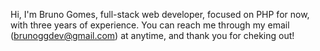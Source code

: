 Hi, I'm Bruno Gomes, full-stack web developer, focused on PHP for now, with three years of experience. 
You can reach me through my email (brunoggdev@gmail.com) at anytime, and thank you for cheking out! 

<!---
BrunoggDev/BrunoggDev is a ✨ special ✨ repository because its `README.md` (this file) appears on your GitHub profile.
You can click the Preview link to take a look at your changes.
--->
